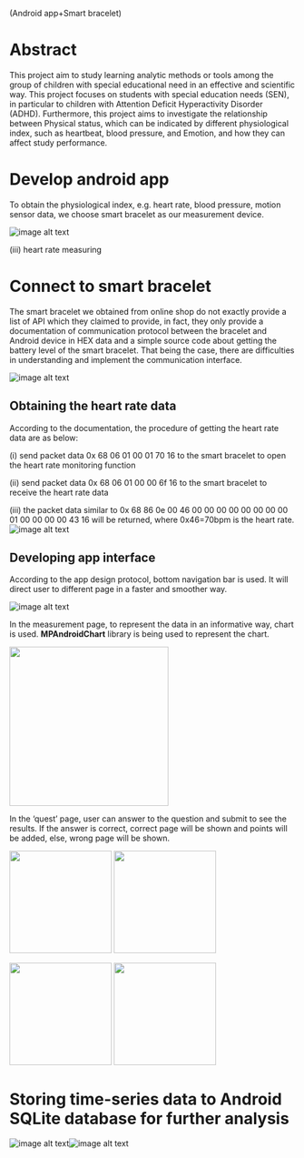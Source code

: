 (Android app+Smart bracelet)

# Abstract

This project aim to study learning analytic methods or tools among the group of children with special educational need in an effective and scientific way. This project focuses on students with special education needs (SEN), in particular to children with Attention Deficit Hyperactivity Disorder (ADHD). Furthermore, this project aims to investigate the relationship between Physical status, which can be indicated by different physiological index, such as heartbeat, blood pressure, and Emotion, and how they can affect study performance.

# Develop android app

To obtain the physiological index, e.g. heart rate, blood pressure, motion sensor data, we choose smart bracelet as our measurement device.

![image alt text](image_0.png)

(iii) heart rate measuring

# Connect to smart bracelet

The smart bracelet we obtained from online shop do not exactly provide a list of API which they claimed to provide, in fact, they only provide a documentation of communication protocol between the bracelet and Android device in HEX data and a simple source code about getting the battery level of the smart bracelet. That being the case, there are difficulties in understanding and implement the communication interface.

![image alt text](image_1.png)

## Obtaining the heart rate data

According to the documentation, the procedure of getting the heart rate data are as below:

(i) send packet data 0x 68 06 01 00 01 70 16 to the smart bracelet to open the heart rate monitoring function

(ii) send packet data 0x 68 06 01 00 00 6f 16 to the smart bracelet to receive the heart rate data

(iii) the packet data similar to  0x 68 86 0e 00 46 00 00 00 00 00 00 00 00 01 00 00 00 00 43 16 will be returned, where 0x46=70bpm is the heart rate.![image alt text](image_2.png)

## Developing app interface

According to the app design protocol, bottom navigation bar is used. It will direct user to different page in a faster and smoother way.

![image alt text](image_3.png)

In the measurement page, to represent the data in an informative way, chart is used. **MPAndroidChart** library is being used to represent the chart.

<img src="image_4.jpg" width="280">

In the ‘quest’ page, user can answer to the question and submit to see the results. If the answer is correct, correct page will be shown and points will be added, else, wrong page will be shown.

<img src="image_5.jpg" width="180"> <img src="image_6.jpg" width="180">

<img src="image_7.jpg" width="180"> <img src="image_8.jpg" width="180">

# Storing time-series data to Android SQLite database for further analysis

![image alt text](image_9.jpg)![image alt text](image_10.jpg)

